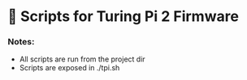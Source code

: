 # 🤖 Scripts for Turing Pi 2 Firmware

### Notes:

- All scripts are run from the project dir
- Scripts are exposed in ./tpi.sh <command>